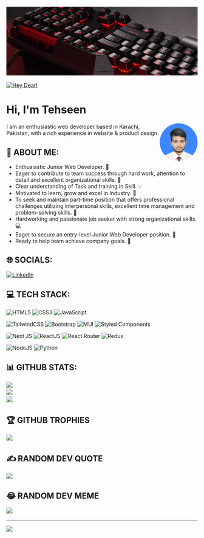 [![MasterHead](https://github.com/MdTehseenKhan/MdTehseenKhan/blob/main/images.jpeg)](#)

[![Hey Dear!](https://readme-typing-svg.herokuapp.com?font=Fira+Code&pause=1000&color=2AEE1BF2&width=435&lines=Asslam+o+alaekum!+;Welcome+to+my+profile;Hope+you+are+doing+well;Let's+get+connected...%F0%9F%9A%80)](#)

# Hi, I'm Tehseen

<img width="100" style="border-radius:50%;" align="right" src="https://github.com/MdTehseenKhan/MdTehseenKhan/blob/main/MdTehseenKhan.png" />

I am an enthusiastic web developer based in Karachi, Pakistan, with a rich experience in website & product design.

## 💫 ABOUT ME:
- Enthusiastic Junior Web Developer. 🚀<br/>
- Eager to contribute to team success through hard work, attention to detail and excellent organizational skills. 🔮<br>
- Clear understanding of Task and training in Skill. 💡<br>
- Motivated to learn, grow and excel in Industry. 📝<br>
- To seek and maintain part-time position that offers professional challenges utilizing interpersonal skills, excellent time management and problem-solving skills. 🔎<br>
- Hardworking and passionate job seeker with strong organizational skills. 💻<br>
- Eager to secure an entry-level Junior Web Developer position. 📢<br>
- Ready to help team achieve company goals. 🦄

## 🌐 SOCIALS:
<!--[![Instagram](https://img.shields.io/badge/Instagram-%23E4405F.svg?logo=Instagram&logoColor=white)](https://instagram.com/MdTehseenKhan) -->
[![LinkedIn](https://img.shields.io/badge/LinkedIn-%230077B5.svg?logo=linkedin&logoColor=white)](https://linkedin.com/in/muhammad-tehseen-khan-159825172) 

## 💻 TECH STACK:
![HTML5](https://img.shields.io/badge/html5-%23E34F26.svg?style=for-the-badge&logo=html5&logoColor=white) 
![CSS3](https://img.shields.io/badge/css3-%231572B6.svg?style=for-the-badge&logo=css3&logoColor=white) 
![JavaScript](https://img.shields.io/badge/javascript-%23323330.svg?style=for-the-badge&logo=javascript&logoColor=%23F7DF1E)
<br/>

![TailwindCSS](https://img.shields.io/badge/tailwindcss-%2338B2AC.svg?style=for-the-badge&logo=tailwind-css&logoColor=white) 
![Bootstrap](https://img.shields.io/badge/bootstrap-%23563D7C.svg?style=for-the-badge&logo=bootstrap&logoColor=white)
![MUI](https://img.shields.io/badge/MUI-%230081CB.svg?style=for-the-badge&logo=material-ui&logoColor=white) 
![Styled Components](https://img.shields.io/badge/styled--components-DB7093?style=for-the-badge&logo=styled-components&logoColor=white) 
<br/>

![Next JS](https://img.shields.io/badge/Next-black?style=for-the-badge&logo=next.js&logoColor=white) 
![ReactJS](https://img.shields.io/badge/react-%2320232a.svg?style=for-the-badge&logo=react&logoColor=%2361DAFB) 
![React Router](https://img.shields.io/badge/React_Router-CA4245?style=for-the-badge&logo=react-router&logoColor=white) 
![Redux](https://img.shields.io/badge/redux-%23593d88.svg?style=for-the-badge&logo=redux&logoColor=white) 
<br/>

![NodeJS](https://img.shields.io/badge/node.js-6DA55F?style=for-the-badge&logo=node.js&logoColor=white) 
![Python](https://img.shields.io/badge/python-3670A0?style=for-the-badge&logo=python&logoColor=ffdd54) 
<br/>

## 📊 GITHUB STATS:
![](https://github-readme-stats.vercel.app/api?username=MdTehseenKhan&theme=dark&hide_border=false&include_all_commits=true&count_private=false)<br/>
![](https://github-readme-streak-stats.herokuapp.com/?user=MdTehseenKhan&theme=dark&hide_border=false)<br/>
![](https://github-readme-stats.vercel.app/api/top-langs/?username=MdTehseenKhan&theme=dark&hide_border=false&include_all_commits=true&count_private=false&layout=compact)

## 🏆 GITHUB TROPHIES
![](https://github-profile-trophy.vercel.app/?username=MdTehseenKhan&theme=buddhism&no-frame=false&no-bg=true&margin-w=4)

## ✍️ RANDOM DEV QUOTE
![](https://quotes-github-readme.vercel.app/api?type=horizontal&theme=radical)

## 😂 RANDOM DEV MEME
<img src="https://random-memer.herokuapp.com/" width="512px"/>

---
[![](https://visitcount.itsvg.in/api?id=MdTehseenKhan&icon=0&color=0)](https://visitcount.itsvg.in)
